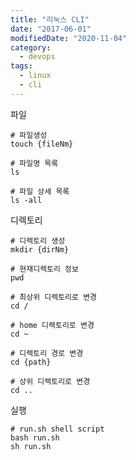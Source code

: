 ```yaml
---
title: "리눅스 CLI"
date: "2017-06-01"
modifiedDate: "2020-11-04"
category:
  - devops
tags:
  - linux
  - cli
---
```



파일
```shell
# 파일생성
touch {fileNm}

# 파일명 목록
ls

# 파일 상세 목록
ls -all
```

디렉토리
```shell
# 디렉토리 생성
mkdir {dirNm}

# 현재디렉토리 정보
pwd

# 최상위 디렉토리로 변경
cd /

# home 디렉토리로 변경
cd ~

# 디렉토리 경로 변경
cd {path}

# 상위 디렉토리로 변경
cd ..
```

실행
```shell
# run.sh shell script
bash run.sh
sh run.sh
```